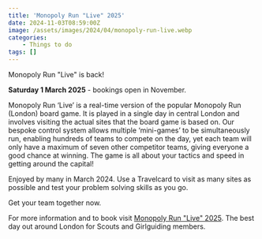 ```yaml
---
title: 'Monopoly Run "Live" 2025'
date: 2024-11-03T08:59:00Z
image: /assets/images/2024/04/monopoly-run-live.webp
categories:
    - Things to do
tags: []
---
```

Monopoly Run "Live" is back!

**Saturday 1 March 2025** - bookings open in November.

Monopoly Run ‘Live’ is a real-time version of the popular Monopoly Run (London) board game. It is played in a single day in central London and involves visiting the actual sites that the board game is based on. Our bespoke control system allows multiple ‘mini-games’ to be simultaneously run, enabling hundreds of teams to compete on the day, yet each team will only have a maximum of seven other competitor teams, giving everyone a good chance at winning. The game is all about your tactics and speed in getting around the capital!

Enjoyed by many in March 2024. Use a Travelcard to visit as many sites as possible and test your problem solving skills as you go.

Get your team together now.

For more information and to book visit [Monopoly Run "Live" 2025](https://monopoly-run.co.uk). The best day out around London for Scouts and Girlguiding members.

